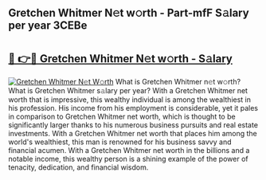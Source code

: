 ## Gretchen Whitmer N𝚎t w𝚘rth - Part-mfF S𝚊lary per year 3CEBe

# <h2><a href="http://gc4sldc.nevu.top/?p=Gretchen+Whitmer">🔗 👉🔴 Gretchen Whitmer N𝚎t w𝚘rth - S𝚊lary</a></h2>

[![Gretchen Whitmer N𝚎t W𝚘rth](https://i.imgur.com/Oavwk0R.jpeg)](http://gc4sldc.nevu.top/?p=Gretchen+Whitmer)
What is Gretchen Whitmer n𝚎t w𝚘rth? What is Gretchen Whitmer s𝚊lary per year?
With a Gretchen Whitmer net worth that is impressive, this wealthy individual is among the wealthiest in his profession. His income from his employment is considerable, yet it pales in comparison to Gretchen Whitmer net worth, which is thought to be significantly larger thanks to his numerous business pursuits and real estate investments. With a Gretchen Whitmer net worth that places him among the world's wealthiest, this man is renowned for his business savvy and financial acumen. With a Gretchen Whitmer net worth in the billions and a notable income, this wealthy person is a shining example of the power of tenacity, dedication, and financial wisdom.
